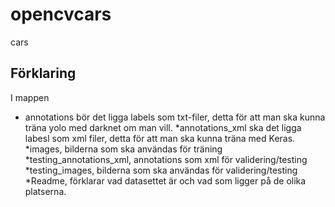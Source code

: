 # opencvcars
cars

## Förklaring

I mappen

* annotations bör det ligga labels som txt-filer, detta för att man ska kunna träna yolo med darknet om man vill.
*annotations_xml ska det ligga labesl som xml filer, detta för att man ska kunna träna med Keras.
*images, bilderna som ska användas för träning
*testing_annotations_xml, annotations som xml för validering/testing
*testing_images, bilderna som ska användas för validering/testing
*Readme, förklarar vad datasettet är och vad som ligger på de olika platserna.
